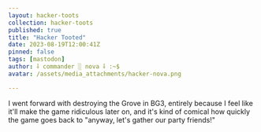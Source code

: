 ```yaml
---
layout: hacker-toots
collection: hacker-toots
published: true
title: "Hacker Tooted"
date: 2023-08-19T12:00:41Z
pinned: false
tags: [mastodon]
author: ⸸ commander ░ nova ⸸ :~$
avatar: /assets/media_attachments/hacker-nova.png

---
```


<p>I went forward with destroying the Grove in BG3, entirely because I feel like it&#39;ll make the game ridiculous later on, and it&#39;s kind of comical how quickly the game goes back to &quot;anyway, let&#39;s gather our party friends!&quot;</p>


